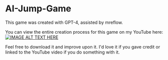 # AI-Jump-Game
This game was created with GPT-4, assisted by mreflow.

You can view the entire creation process for this game on my YouTube here:
[![IMAGE ALT TEXT HERE](https://img.youtube.com/vi/IyKKhxYJ4U4/0.jpg)](https://www.youtube.com/watch?v=IyKKhxYJ4U4)

Feel free to download it and improve upon it. I'd love it if you gave credit or linked to the YouTube video if you do something with it.
